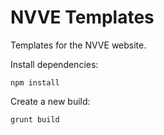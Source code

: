 # NVVE Templates

Templates for the NVVE website.

Install dependencies:

```
npm install
```

Create a new build:

```
grunt build
```